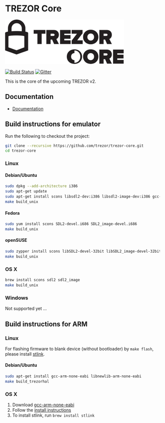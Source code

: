 # TREZOR Core

![TREZOR Core](docs/trezor_core.png)

[![Build Status](https://travis-ci.org/trezor/trezor-core.svg?branch=master)](https://travis-ci.org/trezor/trezor-core)
[![Gitter](https://badges.gitter.im/trezor/community.svg)](https://gitter.im/trezor/community)

This is the core of the upcoming TREZOR v2.

## Documentation

* [Documentation](docs/)

## Build instructions for emulator

Run the following to checkout the project:

```sh
git clone --recursive https://github.com/trezor/trezor-core.git
cd trezor-core
```

### Linux

#### Debian/Ubuntu

```sh
sudo dpkg --add-architecture i386
sudo apt-get update
sudo apt-get install scons libsdl2-dev:i386 libsdl2-image-dev:i386 gcc-multilib
make build_unix
```

#### Fedora

```sh
sudo yum install scons SDL2-devel.i686 SDL2_image-devel.i686
make build_unix
```

#### openSUSE

```sh
sudo zypper install scons libSDL2-devel-32bit libSDL2_image-devel-32bit
make build_unix
```

### OS X

```sh
brew install scons sdl2 sdl2_image
make build_unix
```

### Windows

Not supported yet ...

## Build instructions for ARM

### Linux

For flashing firmware to blank device (without bootloader) by `make flash`,
please install [stlink](https://github.com/texane/stlink).

#### Debian/Ubuntu

```sh
sudo apt-get install gcc-arm-none-eabi libnewlib-arm-none-eabi
make build_trezorhal
```

### OS X

1. Download [gcc-arm-none-eabi](https://launchpad.net/gcc-arm-embedded/5.0/5-2016-q3-update/)
2. Follow the [install instructions](https://launchpadlibrarian.net/287100883/readme.txt)
3. To install stlink, run `brew install stlink`
